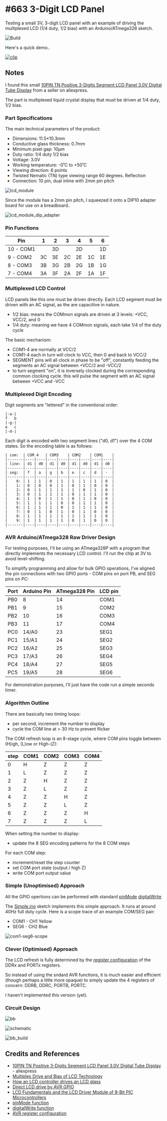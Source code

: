 # #663 3-Digit LCD Panel

Testing a small 3V, 3-digit LCD panel with an example of driving the mulitplexed LCD (1/4 duty, 1/2 bias) with an Arduino/ATmega328 sketch.

![Build](./assets/Lcd3Digit_build.jpg?raw=true)

Here's a quick demo..

[![clip](https://img.youtube.com/vi/LoUrjqXW7G4/0.jpg)](https://www.youtube.com/watch?v=LoUrjqXW7G4)

## Notes

I found this small
[10PIN TN Positive 3-Digits Segment LCD Panel 3.0V Digital Tube Display](https://www.aliexpress.com/item/1005003745628043.html)
from a seller on aliexpress.

The part is multiplexed liquid crystal display that must be driven at 1/4 duty, 1/2 bias.

### Part Specifications

The main technical parameters of the product:

* Dimensions: 11.5*10.3mm
* Conductive glass thickness: 0.7mm
* Minimum pixel gap: 10µm
* Duty ratio: 1/4 duty 1/2 bias
* Voltage: 3.0V
* Working temperature: -0˚C to +50˚C
* Viewing direction: 6 points
* Twisted Nematic (TN) type viewing range 60 degrees. Reflection
* Connection: 10 pin, dual inline with 2mm pin pitch

![lcd_module](./assets/lcd_module.jpg?raw=true)

Since the module has a 2mm pin pitch, I squeezed it onto a DIP10 adapter board for use on a breadboard..

![lcd_module_dip_adapter](./assets/lcd_module_dip_adapter.jpg?raw=true)

### Pin Functions

| Pin       | 1  | 2  | 3  | 4  | 5  | 6  |
|-----------|----|----|----|----|----|----|
| 10 - COM1 |    | 3D |    | 2D |    | 1D |
|  9 - COM2 | 3C | 3E | 2C | 2E | 1C | 1E |
|  8 - COM3 | 3B | 3G | 2B | 2G | 1B | 1G |
|  7 - COM4 | 3A | 3F | 2A | 2F | 1A | 1F |

### Multiplexed LCD Control

LCD panels like this one must be driven directly. Each LCD segment must be driven with an AC signal,
as the are capacitive in nature.

* 1/2 bias: means the COMmon signals are driven at 3 levels: +VCC, VCC/2, and 0
* 1/4 duty: meaning we have 4 COMmon signals, each take 1/4 of the duty cycle

The basic mechanism:

* COM1-4 are normally at VCC/2
* COM1-4 each in turn will clock to VCC, then 0 and back to VCC/2
* SEGMENT pins will all clock in phase to be "off", constantly feeding the segments an AC signal between +VCC/2 and -VCC/2
* to turn segment "on", it is inversely clocked during the corresponding common clocking cycle. this will pulse the segment with an AC signal between +VCC and -VCC

### Multiplexed Digit Encoding

Digit segments are "lettered" in the conventional order:

    |-a-|
    f   b
    |-g-|
    e   c
    |-d-|

Each digit is encoded with two segment lines ("d0, d1") over the 4 COM states.
So the encoding table is as follows:

    | com:  | COM 4   | COM3    | COM2    | COM1    |
    |-------|----|----|----|----|----|----|----|----|
    | line: | d1 | d0 | d1 | d0 | d1 | d0 | d1 | d0 |
    |-------|----|----|----|----|----|----|----|----|
    | seg:  | f  | a  | g  | b  | e  | c  | d  | -  |
    |-------|----|----|----|----|----|----|----|----|
    |    0: | 1  | 1  | 0  | 1  | 1  | 1  | 1  | 0  |
    |    1: | 0  | 0  | 0  | 1  | 0  | 1  | 0  | 0  |
    |    2: | 0  | 1  | 1  | 1  | 1  | 0  | 1  | 0  |
    |    3: | 0  | 1  | 1  | 1  | 0  | 1  | 1  | 0  |
    |    4: | 1  | 0  | 1  | 1  | 0  | 1  | 0  | 0  |
    |    5: | 1  | 1  | 1  | 0  | 0  | 1  | 1  | 0  |
    |    6: | 1  | 1  | 1  | 0  | 1  | 1  | 1  | 0  |
    |    7: | 0  | 1  | 0  | 1  | 0  | 1  | 0  | 0  |
    |    8: | 1  | 1  | 1  | 1  | 1  | 1  | 1  | 0  |
    |    9: | 1  | 1  | 1  | 1  | 0  | 1  | 0  | 0  |
    |-------|----|----|----|----|----|----|----|----|

### AVR Arduino/ATmega328 Raw Driver Design

For testing purposes, I'll be using an ATmega328P with a program that directly implements the necessary LCD control.
I'll run the chip at 3V to avoid level-shifting.

To simplify programming and allow for bulk GPIO operations, I've aligned the pin connections with two GPIO ports -
COM pins on port PB, and SEG pins on PC:

| Port | Arduino Pin | ATmega328 Pin | LCD pin |
|------|-------------|---------------|---------|
| PB0  | 8           | 14            | COM1    |
| PB1  | 9           | 15            | COM2    |
| PB2  | 10          | 16            | COM3    |
| PB3  | 11          | 17            | COM4    |
| PC0  | 14/A0       | 23            | SEG1    |
| PC1  | 15/A1       | 24            | SEG2    |
| PC2  | 16/A2       | 25            | SEG3    |
| PC3  | 17/A3       | 26            | SEG4    |
| PC4  | 18/A4       | 27            | SEG5    |
| PC5  | 19/A5       | 28            | SEG6    |

For demonstration purposes, I'll just have the code run a simple seconds timer.

### Algorithm Outline

There are basically two timing loops:

* per second, increment the number to display
* cycle the COM line at > 30 Hz to prevent flicker

The COM refresh loop is an 8-stage cycle, where COM pins toggle between (H)igh, (L)ow or High-(Z):

| step | COM1 | COM2 | COM3 | COM4 |
|------|------|------|------|------|
|    0 |  H   |  Z   |  Z   |  Z   |
|    1 |  L   |  Z   |  Z   |  Z   |
|    2 |  Z   |  H   |  Z   |  Z   |
|    3 |  Z   |  L   |  Z   |  Z   |
|    4 |  Z   |  Z   |  H   |  Z   |
|    5 |  Z   |  Z   |  L   |  Z   |
|    6 |  Z   |  Z   |  Z   |  H   |
|    7 |  Z   |  Z   |  Z   |  L   |

When setting the number to display:

* update the 8 SEG encoding patterns for the 8 COM steps

For each COM step:

* increment/reset the step counter
* set COM port state (output / high Z)
* write COM port output value

### Simple (Unoptimised) Approach

All the GPIO opertions can be performed with standard
[pinMode](https://www.arduino.cc/reference/en/language/functions/digital-io/pinmode/)
[digitalWrite](https://www.arduino.cc/reference/en/language/functions/digital-io/digitalwrite/)

The [Simple.ino](./Simple/Simple.ino) sketch implements this simple approach.
It runs at around 40Hz full duty cycle. Here is a scope trace of an example COM/SEG pair:

* COM1 - CH1 Yellow
* SEG6 - CH2 Blue

![com1-seg6-scope](./assets/com1-seg6-scope.gif?raw=true)

### Clever (Optimised) Approach

The LCD refresh is fully determined by the
[register configuration](https://exploreembedded.com/wiki/AVR_I/O_Register_Configuration)
of the DDRx and PORTx registers.

So instead of using the sndard AVR functions, it is much easier and efficient (though perhaps a little more opaque)
to simply update the 4 registers of concern: DDRB, DDRC, PORTB, PORTC.

I haven't implemented this version (yet).

### Circuit Design

![bb](./assets/Lcd3Digit_bb.jpg?raw=true)

![schematic](./assets/Lcd3Digit_schematic.jpg?raw=true)

![bb_build](./assets/Lcd3Digit_bb_build.jpg?raw=true)

## Credits and References

* [10PIN TN Positive 3-Digits Segment LCD Panel 3.0V Digital Tube Display](https://www.aliexpress.com/item/1005003745628043.html) - aliexpress
* [Multiplex Drive and Bias of LCD Technology](https://www.pacificdisplay.com/lcd_multiplex_drive.htm)
* [How an LCD controller drives an LCD glass](https://www.edn.com/how-an-lcd-controller-drives-an-lcd-glass/)
* [Direct LCD drive by AVR GPIO](http://awawa.hariko.com/avr_lcd_drive_en.html)
* [LCD Fundamentals and the LCD Driver Module of 8-Bit PIC Microcontrollers](https://ww1.microchip.com/downloads/en/Appnotes/AN658-LCD-Fundamentals-and-the-LCD-Driver-Module-of-8-Bit-PIC-MCUs-00000658C.pdf)
* [pinMode function](https://www.arduino.cc/reference/en/language/functions/digital-io/pinmode/)
* [digitalWrite function](https://www.arduino.cc/reference/en/language/functions/digital-io/digitalwrite/)
* [AVR register configuration](https://exploreembedded.com/wiki/AVR_I/O_Register_Configuration)
